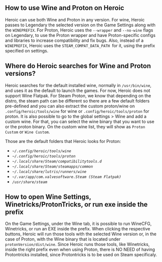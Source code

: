 ## How to use Wine and Proton on Heroic

Heroic can use both Wine and Proton in any version.
For wine, Heroic passes to Legendary the selected version on the Game Settings along with the `WINEPREFIX`. 
For Proton, Heroic uses the `--wrapper` and `--no-wine` flags on Legendary, to use the Proton wrapper and have Proton-specific configs and libraries to increase compatibility and fix bugs. Also, instead of a `WINEPREFIX`, Heroic uses the `STEAM_COMPAT_DATA_PATH `for it, using the prefix specified on settings.

## Where do Heroic searches for Wine and Proton versions?

Heroic searches for the default installed wine, normally in `/usr/bin/wine`, and uses it as the default to launch the games. For now, Heroic does not support Wine Flatpak.
For Steam Proton, we know that depending on the distro, the steam path can be different so there are a few default folders pre-defined and you can also extract the custom proton/wine on `.config/heroic/tools/wine` for wine or `.config/heroic/tools/proton` for proton. It is also possible to go to the global settings >  Wine and add a custom wine. 
For that, you can select the wine binary that you want to use or the proton binary. On the custom wine list, they will show as `Proton Custom` or `Wine Custom`.

Those are the default folders that Heroic looks for Proton:
        <ul>
          <i>
            <li>`~/.config/heroic/tools/wine`</li>
            <li>`~/.config/heroic/tools/proton`</li>
            <li>`~/.local/share/Steam/compatibilitytools.d`</li>
            <li>`~/.local/share/Steam/steamapps/common`</li>
            <li>`~/.local/share/lutris/runners/wine`</li>
            <li>`~/.var/app/com.valvesoftware.Steam (Steam Flatpak)`</li>
            <li>`/usr/share/steam`</li>
          </i>
        </ul>

## How to open Wine Settings, Winetricks/ProtonTricks, or run exe inside the prefix

On the Game Settings, under the Wine tab, it is possible to run WineCFG, Winetricks, or run an EXE inside the prefix.
When clicking the respective buttons, Heroic will run those tools with the selected Wine version or, in the case of Proton, with the Wine binary that is located under `protonVersion/dist/wine`.
Since Heroic runs those tools, like Winetricks, inside the right prefix even when using Proton, there is NO NEED of having Protontricks installed, since Protontricks is to be used on Steam specificaly.